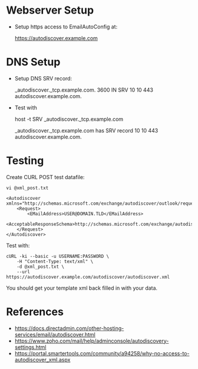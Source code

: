# Webserver Setup

* Setup https access to EmailAutoConfig at:

    https://autodiscover.example.com

# DNS Setup
* Setup DNS SRV record:

    _autodiscover._tcp.example.com. 3600 IN SRV 10 10 443 autodiscover.example.com.

* Test with

    host -t SRV _autodiscover._tcp.example.com

    _autodiscover._tcp.example.com has SRV record 10 10 443 autodiscover.example.com.

# Testing

Create CURL POST test datafile:

    vi @xml_post.txt

```
<Autodiscover xmlns="http://schemas.microsoft.com/exchange/autodiscover/outlook/requestschema/2006">;
	<Request>
		<EMailAddress>USER@DOMAIN.TLD</EMailAddress>
		<AcceptableResponseSchema>http://schemas.microsoft.com/exchange/autodiscover/outlook/responseschema/2006a</AcceptableResponseSchema>;
	</Request>
</Autodiscover>
```

Test with:

```
cURL -ki --basic -u USERNAME:PASSWORD \
	-H "Content-Type: text/xml" \
	-d @xml_post.txt \
	--url https://autodiscover.example.com/autodiscover/autodiscover.xml
```

You should get your template xml back filled in with your data.

# References
* https://docs.directadmin.com/other-hosting-services/email/autodiscover.html
* https://www.zoho.com/mail/help/adminconsole/autodiscovery-settings.html
* https://portal.smartertools.com/community/a94258/why-no-access-to-autodiscover_xml.aspx
